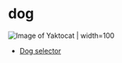 # dog

![Image of Yaktocat](https://octodex.github.com/images/yaktocat.png) | width=100

* [Dog selector](https://ionutrzv01.github.io/dog/dogg/)


